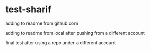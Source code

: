 # test-sharif

adding to readme from github.com

adding to readme from local after pushing from a different account

final test after using a repo under a different account
